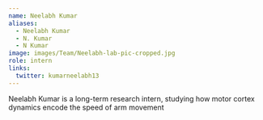 ```yaml
---
name: Neelabh Kumar
aliases:
  - Neelabh Kumar
  - N. Kumar
  - N Kumar
image: images/Team/Neelabh-lab-pic-cropped.jpg
role: intern
links:
  twitter: kumarneelabh13
---
```


Neelabh Kumar is a long-term research intern, studying how motor cortex dynamics encode the speed of arm movement
